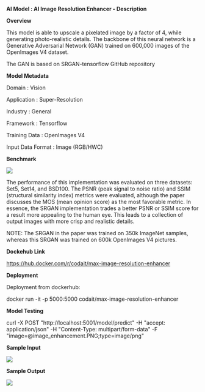 
**AI Model : AI Image Resolution Enhancer - Description**

**Overview**

This model is able to upscale a pixelated image by a factor of 4, while generating photo-realistic details. The backbone of this neural network is a Generative Adversarial Network (GAN) trained on 600,000 images of the OpenImages V4 dataset.

The GAN is based on SRGAN-tensorflow GitHub repository

**Model Metadata**

Domain : Vision

Application : Super-Resolution

Industry : General

Framework : Tensorflow

Training Data : OpenImages V4

Input Data Format : Image (RGB/HWC)

**Benchmark**

![](https://github.com/PrezSeah/pretrained-model-info/raw/main/model-samples/ai-image-resolution-enhancer/ai-image-resolution-enhancer-description_files/image004.png)

The performance of this implementation was evaluated on three datasets: Set5, Set14, and BSD100. The PSNR (peak signal to noise ratio) and SSIM (structural similarity index) metrics were evaluated, although the paper discusses the MOS (mean opinion score) as the most favorable metric. In essence, the SRGAN implementation trades a better PSNR or SSIM score for a result more appealing to the human eye. This leads to a collection of output images with more crisp and realistic details.

NOTE: The SRGAN in the paper was trained on 350k ImageNet samples, whereas this SRGAN was trained on 600k OpenImages V4 pictures.

**Dockehub Link**

https://hub.docker.com/r/codait/max-image-resolution-enhancer

**Deployment**

Deployment from dockerhub:

docker run -it -p 5000:5000 codait/max-image-resolution-enhancer

**Model Testing**

curl -X POST "http://localhost:5001/model/predict" -H "accept: application/json" -H "Content-Type: multipart/form-data" -F "image=@image\_enhancement.PNG;type=image/png"

**Sample Input**

![](https://github.com/PrezSeah/pretrained-model-info/raw/main/model-samples/ai-image-resolution-enhancer/ai-image-resolution-enhancer-description_files/image006.jpg)

**Sample Output**

![](https://github.com/PrezSeah/pretrained-model-info/raw/main/model-samples/ai-image-resolution-enhancer/ai-image-resolution-enhancer-description_files/image008.jpg)
